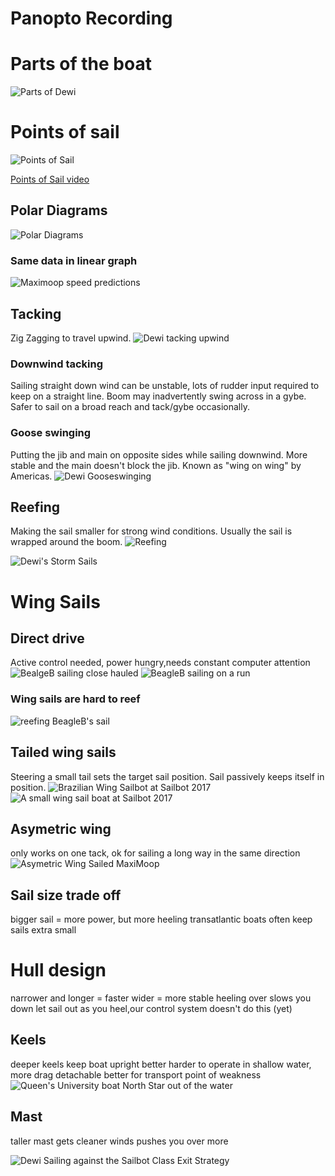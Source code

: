# Panopto Recording

# Parts of the boat
![Parts of Dewi](sailing_images/boatparts.png)

# Points of sail

![Points of Sail](https://www.rya.org.uk/SiteCollectionImages/email/inbrief14/Points-of-sail2.jpg)

[Points of Sail video](https://www.youtube.com/watch?v=tYo5tvojU0I)

##  Polar Diagrams
![Polar Diagrams](https://upload.wikimedia.org/wikipedia/commons/2/29/Downwind_polar_diagram_to_determine_velocity_made_good_at_various_wind_speeds.jpg)

### Same data in linear graph
![Maximoop speed predictions](sailing_images/maximoop_speed.png)

## Tacking
Zig Zagging to travel upwind.
![Dewi tacking upwind](sailing_images/tackingmap.png)

### Downwind tacking
Sailing straight down wind can be unstable, lots of rudder input required to keep on a straight line. Boom may inadvertently swing across in a gybe. Safer to sail on a broad reach and tack/gybe occasionally. 

### Goose swinging
Putting the jib and main on opposite sides while sailing downwind. More stable and the main doesn't block the jib. Known as "wing on wing" by Americas.
![Dewi Gooseswinging](sailing_images/gooseswing.jpg)

## Reefing
Making the sail smaller for strong wind conditions. Usually the sail is wrapped around the boom.
![Reefing](http://www.spinnaker-sailing.com/sites/default/files/imagefield_thumbs/reefa.gif)

![Dewi's Storm Sails](sailing_images/stormsails.jpg)

# Wing Sails
## Direct drive
Active control needed, power hungry,needs constant computer attention
![BealgeB sailing close hauled](sailing_images/BeagleClose.jpg)
![BeagleB sailing on a run](sailing_images/BeagleRun.jpg)

### Wing sails are hard to reef
![reefing BeagleB's sail](sailing_images/reefwing.jpg)

## Tailed wing sails
Steering a small tail sets the target sail position. Sail passively keeps itself in position.
![Brazilian Wing Sailbot at Sailbot 2017](sailing_images/BrazilWing.jpg)
![A small wing sail boat at Sailbot 2017](sailing_images/SmallWing.jpg)

  
## Asymetric wing
only works on one tack, ok for sailing a long way in the same direction
![Asymetric Wing Sailed MaxiMoop](sailing_images/MaxiMoopWing.jpg)
  
## Sail size trade off
bigger sail = more power, but more heeling
transatlantic boats often keep sails extra small
  
# Hull design
narrower and longer = faster
wider = more stable
heeling over slows you down
let sail out as you heel,our control system doesn't do this (yet)

## Keels
deeper keels keep boat upright better
harder to operate in shallow water, more drag
detachable better for transport
point of weakness
![Queen's University boat North Star out of the water](sailing_images/northstar.jpg)

## Mast
taller mast gets cleaner winds
pushes you over more

![Dewi Sailing against the Sailbot Class Exit Strategy](sailing_images/USNAvsDewi.jpg)

